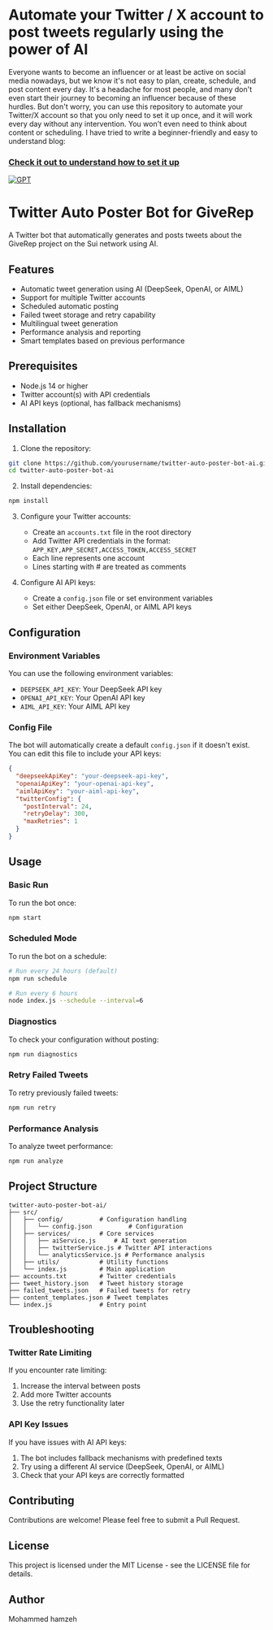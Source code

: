 # Automate your Twitter / X account to post tweets regularly using the power of AI

Everyone wants to become an influencer or at least be active on social media nowadays, but we know it's not easy to plan, create, schedule, and post content every day. It's a headache for most people, and many don't even start their journey to becoming an influencer because of these hurdles. But don't worry, you can use this repository to automate your Twitter/X account so that you only need to set it up once, and it will work every day without any intervention. You won't even need to think about content or scheduling. I have tried to write a beginner-friendly and easy to understand blog:

### [Check it out to understand how to set it up](https://blog.itsvg.in/ultimate-guide-to-automating-twitterx-posts-with-ai)
[![GPT](https://github.com/VishwaGauravIn/twitter-auto-poster-bot-ai/assets/81325730/d84e72dd-2a1c-4ab9-be21-280920745163)](https://blog.itsvg.in/ultimate-guide-to-automating-twitterx-posts-with-ai)

# Twitter Auto Poster Bot for GiveRep

A Twitter bot that automatically generates and posts tweets about the GiveRep project on the Sui network using AI.

## Features

- Automatic tweet generation using AI (DeepSeek, OpenAI, or AIML)
- Support for multiple Twitter accounts
- Scheduled automatic posting
- Failed tweet storage and retry capability
- Multilingual tweet generation
- Performance analysis and reporting
- Smart templates based on previous performance

## Prerequisites

- Node.js 14 or higher
- Twitter account(s) with API credentials
- AI API keys (optional, has fallback mechanisms)

## Installation

1. Clone the repository:
```bash
git clone https://github.com/yourusername/twitter-auto-poster-bot-ai.git
cd twitter-auto-poster-bot-ai
```

2. Install dependencies:
```bash
npm install
```

3. Configure your Twitter accounts:
   - Create an `accounts.txt` file in the root directory
   - Add Twitter API credentials in the format: `APP_KEY,APP_SECRET,ACCESS_TOKEN,ACCESS_SECRET`
   - Each line represents one account
   - Lines starting with # are treated as comments

4. Configure AI API keys:
   - Create a `config.json` file or set environment variables
   - Set either DeepSeek, OpenAI, or AIML API keys

## Configuration

### Environment Variables

You can use the following environment variables:
- `DEEPSEEK_API_KEY`: Your DeepSeek API key
- `OPENAI_API_KEY`: Your OpenAI API key
- `AIML_API_KEY`: Your AIML API key

### Config File

The bot will automatically create a default `config.json` if it doesn't exist. You can edit this file to include your API keys:

```json
{
  "deepseekApiKey": "your-deepseek-api-key",
  "openaiApiKey": "your-openai-api-key",
  "aimlApiKey": "your-aiml-api-key",
  "twitterConfig": {
    "postInterval": 24,
    "retryDelay": 300,
    "maxRetries": 1
  }
}
```

## Usage

### Basic Run

To run the bot once:

```bash
npm start
```

### Scheduled Mode

To run the bot on a schedule:

```bash
# Run every 24 hours (default)
npm run schedule

# Run every 6 hours
node index.js --schedule --interval=6
```

### Diagnostics

To check your configuration without posting:

```bash
npm run diagnostics
```

### Retry Failed Tweets

To retry previously failed tweets:

```bash
npm run retry
```

### Performance Analysis

To analyze tweet performance:

```bash
npm run analyze
```

## Project Structure

```
twitter-auto-poster-bot-ai/
├── src/
│   ├── config/          # Configuration handling
│   │   └── config.json          # Configuration
│   ├── services/        # Core services
│   │   ├── aiService.js     # AI text generation
│   │   ├── twitterService.js # Twitter API interactions
│   │   └── analyticsService.js # Performance analysis
│   ├── utils/           # Utility functions
│   └── index.js         # Main application
├── accounts.txt         # Twitter credentials
├── tweet_history.json   # Tweet history storage
├── failed_tweets.json   # Failed tweets for retry
├── content_templates.json # Tweet templates
└── index.js             # Entry point
```

## Troubleshooting

### Twitter Rate Limiting

If you encounter rate limiting:
1. Increase the interval between posts
2. Add more Twitter accounts
3. Use the retry functionality later

### API Key Issues

If you have issues with AI API keys:
1. The bot includes fallback mechanisms with predefined texts
2. Try using a different AI service (DeepSeek, OpenAI, or AIML)
3. Check that your API keys are correctly formatted

## Contributing

Contributions are welcome! Please feel free to submit a Pull Request.

## License

This project is licensed under the MIT License - see the LICENSE file for details.

## Author

Mohammed hamzeh

